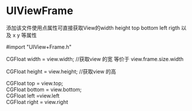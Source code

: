 # UIViewFrame

添加该文件使用点属性可直接获取View的width height  top  bottom   left  rigth 以及 x  y 等属性   

#import "UIView+Frame.h"

CGFloat width = view.width;     //获取view 的宽    等价于 view.frame.size.width

CGFloat height = view.height;   //获取view 的高

CGFloat top = view.top;        
CGFloat bottom = view.bottom;   
CGFloat left =view.left      
CGFloat right = view.right   
